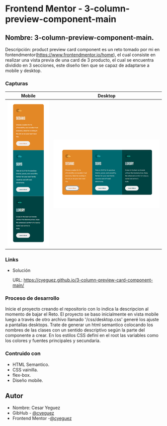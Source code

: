 # Frontend Mentor - 3-column-preview-component-main

## **Nombre: 3-column-preview-component-main.**

Descripción: product preview card component es un reto tomado por mi en fontendmentor(https://www.frontendmentor.io/home), el cual consiste en realizar una vista previa de una card de 3 producto, el cual se encuentra dividido en 3 secciones, este diseño tien que se capaz de adaptarse a mobile y desktop.

### Capturas

| Mobile                   | Desktop                   |
| ------------------------ | ------------------------- |
| ![](./images/screenshot-view-mobile.png) | ![](./images/screenshot-view-desktop.png) |

### Links

- Solución

  URL: https://cyeguez.github.io/3-column-preview-card-component-main/



### Proceso de desarrollo

Inicie el proyecto creando el repositorio con lo indica la descripcion al momento de bajar el Reto.
El proyecto se baso inicialmente en vista mobile luego a través de otro archivo llamado '/css/desktop.css' generé los ajuste a pantallas desktops.
Trate de generar un html semantico colocando los nombres de las clases con un sentido descriptivo según la parte del componente a crear.
En los estilos CSS definí en el root las variables como los colores y fuentes principales y secundaria.


### Contruido con

<!-- ul -->

- HTML Semantico.
- CSS vainilla.
- flex-box.
- Diseño mobile.

## Autor

- Nombre: Cesar Yeguez
- GibHub - [@cyeguez](https://github.com/cyeguez)
- Frontend Mentor -[@cyeguez](https://www.frontendmentor.io/profile/cyeguez)
